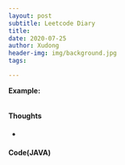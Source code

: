 ```yaml
---
layout: post
subtitle: Leetcode Diary
title: 
date: 2020-07-25
author: Xudong
header-img: img/background.jpg
tags: 

---
```



**Example:**

```
```

#### Thoughts

- 

#### Code(JAVA)

```java
```


<script type="text/javascript" src="https://xudongliuharold.github.io/js/latex-math.js?config=default"></script>
